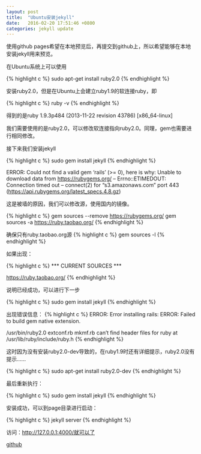 ```yaml
---
layout: post
title:  "Ubuntu安装jekyll"
date:   2016-02-20 17:51:46 +0800
categories: jekyll update
---
```

使用github pages希望在本地预览后，再提交到github上，所以希望能够在本地安装jekyll用来预览。

在Ubuntu系统上可以使用

{% highlight c %}
sudo apt-get install ruby2.0
{% endhighlight %}

安装ruby2.0，但是在Ubuntu上会建立ruby1.9的软连接ruby，即

{% highlight c %}
ruby -v
{% endhighlight %}

得到的是ruby 1.9.3p484 (2013-11-22 revision 43786) [x86_64-linux]

我们需要使用的是ruby2.0，可以修改软连接指向ruby2.0。同理，gem也需要进行相同修改。

接下来我们安装jekyll

{% highlight c %}
sudo gem install jekyll
{% endhighlight %}

ERROR:  Could not find a valid gem ‘rails’ (>= 0), here is why: Unable to download data from https://rubygems.org/ – Errno::ETIMEDOUT: Connection timed out – connect(2) for “s3.amazonaws.com” port 443 (https://api.rubygems.org/latest_specs.4.8.gz) 

这是被墙的原因，我们可以修改源，使用国内的镜像。

{% highlight c %}
gem sources --remove https://rubygems.org/
gem sources -a https://ruby.taobao.org/
{% endhighlight %}

确保只有ruby.taobao.org源
{% highlight c %}
gem sources -l
{% endhighlight %}

如果出现：

{% highlight c  %}
*** CURRENT SOURCES ***

https://ruby.taobao.org/
{% endhighlight %}

说明已经成功，可以进行下一步

{% highlight c  %}
sudo gem install jekyll
{% endhighlight %}

出现错误信息：
{% highlight c  %}
 ERROR:  Error installing rails: 
 ERROR: Failed to build gem native extension.

/usr/bin/ruby2.0 extconf.rb mkmf.rb can’t find header files for ruby at /usr/lib/ruby/include/ruby.h 
{% endhighlight %}

这时因为没有安装ruby2.0-dev导致的，在ruby1.9时还有详细提示，ruby2.0没有提示……

{% highlight c  %}
sudo apt-get install ruby2.0-dev
{% endhighlight %}

最后重新执行：

{% highlight c  %}
sudo gem install jekyll
{% endhighlight %}

安装成功，可以到page目录进行启动：

{% highlight c  %}
jekyll server
{% endhighlight %}

访问：http://127.0.0.1:4000/就可以了

[github][github]

[github]: https://github.com/jlqian


